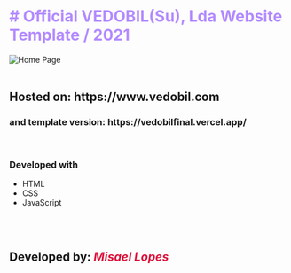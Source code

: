 <h1 style="color: #b38bff;"># Official <strong>VEDOBIL(Su), Lda</strong> Website Template / 2021</h1>
   <img src="https://user-images.githubusercontent.com/66078558/118264279-5ef01180-b4af-11eb-8ef9-ba06d632e5e6.png" alt="Home Page">
    
   <br>
   <br>
   <h2>Hosted on: https://www.vedobil.com</h2>
   <h3> and template version: https://vedobilfinal.vercel.app/ </h3>
   <br>
   <h3>Developed with</h3>
    <ul>
        <li>HTML</li>
        <li>CSS</li>
        <li>JavaScript</li>
    </ul>
    <br>
    <br>
   <h2>Developed by: <em style="color: crimson;">Misael Lopes</em></h2>
